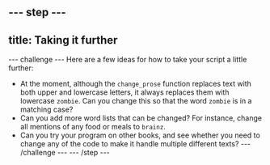 --- step ---
---
title: Taking it further
---
--- challenge ---
Here are a few ideas for how to take your script a little further:
- At the moment, although the `change_prose` function replaces text with both upper and lowercase letters, it always replaces them with lowercase `zombie`. Can you change this so that the word `zombie` is in a matching case?
- Can you add more word lists that can be changed? For instance, change all mentions of any food or meals to `brainz`.
- Can you try your program on other books, and see whether you need to change any of the code to make it handle multiple different texts?
--- /challenge ---
--- /step ---
